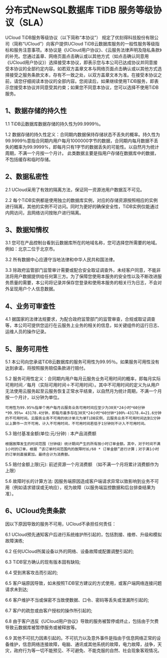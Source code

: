 # 分布式NewSQL数据库 TiDB 服务等级协议（SLA）

UCloud TiDB服务等级协议（以下简称“本协议”） 规定了优刻得科技股份有限公司（简称“UCloud”）向客户提供UCloud TiDB云数据库服务的一般性服务等级指标和服务注意事项。本协议是《UCloud用户协议》、《云服务法律声明及隐私条款》的补充。您通过盖章、网络页面点击确认或以其他方式（如点击确认同意用《UCloud用户协议》）选择接受本协议，即表示您与本公司已达成协议并同意接受本协议的全部约定内容。如若双方盖章文本与网络页面点击确认或以其他方式选择接受之服务条款文本，存有不一致之处，以双方盖章文本为准。在接受本协议之前，请您仔细阅读本协议的全部内容。您阅读后，如果继续使用TiDB服务，即表示您接受本协议并同意受其约束；如果您不同意本协议，您可以选择不使用TiDB服务。

## 1、数据存储的持久性
1.1 TiDB云数据库数据存储的持久性为99.9999％。

1.2 数据存储的持久性定义：合同期内数据保持存储状态不丢失的概率。持久性为99.9999％意指合同期内用户每月1000000字节的数据，合同期内每月数据不丢失的概率为99.9999%，即每月只有1字节的数据丢失的可能性。以自然月为统计周期，不满一个月按一个月计。
此类数据主要是指用户存储在数据库中的数据，不包括缓存和临时存储。

## 2、数据私密性
2.1 UCloud采用了有效的隔离方法，保证同一资源池用户数据互不可见。

2.2 每个TiDB实例都是使用独立的数据库实例，对应的存储资源按照相应的实例进行隔离，其他的实例不可访问。同时为更好的确保安全性，TiDB实例仅能通过内网访问，且网络访问按账户进行隔离。

## 3、数据知情权
3.1 您可在产品控制台看到云数据库所在的地域名称，您可选择您所需要的地域。例如：北京二位于北京市。

3.2 所有数据中心应遵守当地法律和中华人民共和国法律。

3.3 除政府监管部门监管审计需要或配合安全取证调查外，未经客户同意，不能非法将用户数据提供给任何第三方。为了保障您使用本服务的安全性以及不断改进服务质量的需要，本公司将记录并保存您登录和使用本服务的相关行为日志，不会对外呈现用户个人信息数据。

## 4、业务可审查性

4.1 据国家的法律法规要求，为配合政府监管部门的监管审查，合规或取证调查等，本公司可提供您运行在云服务上业务的相关的信息，如关键组件的运行日志、运维人员的操作记录。

## 5、服务可用性
5.1 本公司向您承诺TiDB云数据库的服务可用性为99.95％。如果服务可用性没有达到承诺，将按照服务赔偿条款进行赔付。

5.2 服务可用性定义：合同期内用户每月云服务业务可用时间的概率，即每月实际可用时间／每月（实际可用时间＋不可用时间）。其中不可用时间的定义为从用户无法使用云服务起至云服务恢复正常水平结束，以自然月为统计周期，不满一个月按一个月计，以分钟为单位。

    可用性为99.95％指单个用户每月云服务业务可用时间应至少为30天*24小时*60分钟*99.95%= 43178.4分钟，即每月最多存在30天*24小时*60分钟*100%-43178.4=21.6分钟的不可用时间。云服务业务不可用的统计单元为单TiDB实例，云服务业务不可用时间达到1分钟以上算作一次不可用，计入不可用时间，不可用时间若低于1分钟则不计入不可用时间。

5.3 赔付基准金额(单位:元/分钟) : 本产品消费额

    根据故障发生的时间范围（分钟级）统计期间产生的所有按小时订单金额。其中，对于时间不满1小时的订单，根据 “该订单时间范围内的故障时长/60 * 订单金额”进行计算；对于满1小时的订单则直接累加。最终合计为消费额。

5.5 赔付金额上限(元): 前述资源一个月消费额 （如不满一个月将累计消费额作为上限）

5.6 故障时长的计算方法: 因服务端原因造成客户端请求异常以致影响到业务不可用（例如请求错误或无响应），视为故障（以服务端监控数据和后台排查结果为准）。

## 6、UCloud免责条款
因以下原因导致的服务不可用，UCloud不承担任何责任：

6.1 UCloud预先通知客户后进行系统维护所引起的，包括割接、维修、升级和模拟故障演练;

6.2 任何UCloud所属设备以外的网络、设备故障或配置调整引起的;

6.3 TiDB官方确认的现有版本固有缺陷;

6.4 受到黑客攻击而引起的;

6.5 客户端原因导致，如未按照TiDB官方建议的方式使用，或客户端网络连接问题请求未到达;

6.6 客户维护不当或保密不当致使数据、口令、密码等丢失或泄漏所引起的;

6.7 客户的疏忽或由客户授权的操作所引起的;

6.8 由于客户违反《UCloud用户协议》导致的服务被暂停或终止，包括由于欠费导致云数据库被暂停服务或被释放等。

6.9 其他不可抗力因素引起的。不可抗力以及意外事件是指由于信息网络正常的设备维护，信息网络连接故障，电脑、通讯或其他系统的故障，电力故障，战争，天灾，政府行为等一切不能预见、不可避免、不能克服的自然、社会现象客观情况。
